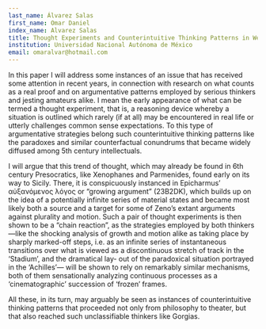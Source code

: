 ```yaml
---
last_name: Álvarez Salas
first_name: Omar Daniel
index_name: Alvarez Salas
title: Thought Experiments and Counterintuitive Thinking Patterns in Western Greece
institution: Universidad Nacional Autónoma de México
email: omaralvar@hotmail.com
---
```

In this paper I will address some instances of an issue that has received some attention in recent years, in connection with research on what counts as a real proof and on argumentative patterns employed by serious thinkers and jesting amateurs alike. I mean the early appearance of what can be termed a thought experiment, that is, a reasoning device whereby a situation is outlined which rarely (if at all) may be encountered in real life or utterly challenges common sense expectations. To this type of argumentative strategies belong such counterintuitive thinking patterns like the paradoxes and similar counterfactual conundrums that became widely diffused among 5th century intellectuals.

I will argue that this trend of thought, which may already be found in 6th century Presocratics, like Xenophanes and Parmenides, found early on its way to Sicily. There, it is conspicuously instanced in Epicharmus’ αὐξανόμενος λόγος or “growing argument” (23B2DK), which builds up on the idea of a potentially infinite series of material states and became most likely both a source and a target for some of Zeno’s extant arguments against plurality and motion. Such a pair of thought experiments is then shown to be a “chain reaction”, as the strategies employed by both thinkers —like the shocking analysis of growth and motion alike as taking place by sharply marked-off steps, i.e. as an infinite series of instantaneous transitions over what is viewed as a discontinuous stretch of track in the ‘Stadium’, and the dramatical lay- out of the paradoxical situation portrayed in the ‘Achilles’— will be shown to rely on remarkably similar mechanisms, both of them sensationally analyzing continuous processes as a ‘cinematographic’ succession of ‘frozen’ frames.

All these, in its turn, may arguably be seen as instances of counterintuitive thinking patterns that proceeded not only from philosophy to theater, but that also reached such unclassifiable thinkers like Gorgias.
